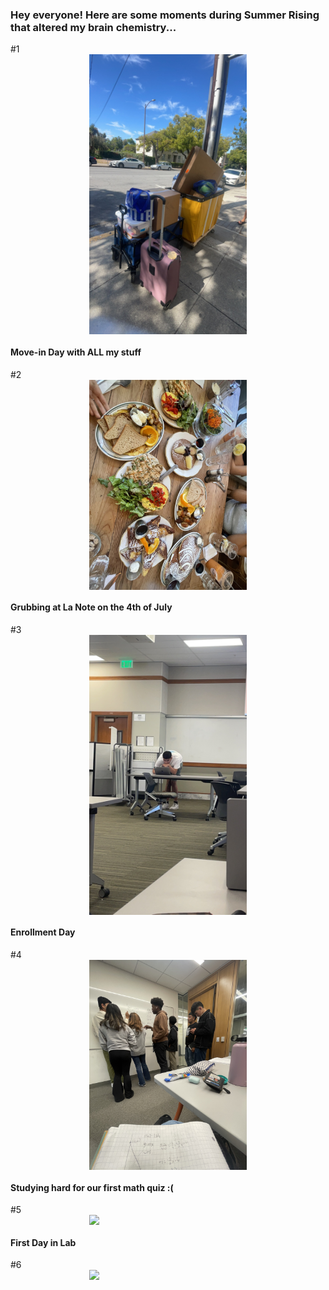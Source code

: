 
### Hey everyone! Here are some moments during Summer Rising that altered my brain chemistry... 


#1
<img src="./F2327C3B-E5E1-4EE6-AC23-096230EAB9B3.jpeg" style="width:50%; margin:auto; display:block">
#### Move-in Day with ALL my stuff 

#2 
<img src="./IMG_6825.jpeg" style="width:50%; margin:auto; display:block">
#### Grubbing at La Note on the 4th of July  

#3
<img src="./IMG_7198.JPG" style="width:50%; margin:auto; display:block">
#### Enrollment Day 

#4
<img src="./IMG_7122.jpeg" style="width:50%; margin:auto; display:block">
#### Studying hard for our first math quiz :( 

#5
<img src="./IMAGE.PNG" style="width:50%; margin:auto; display:block">
#### First Day in Lab 

#6
<img src="./IMAGE.PNG" style="width:50%; margin:auto; display:block">

